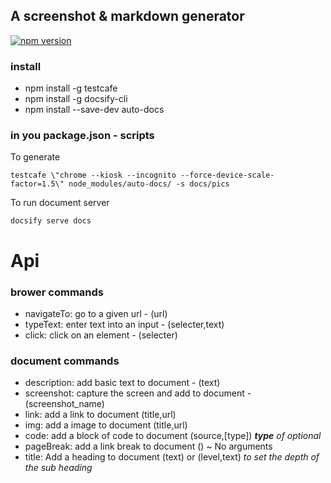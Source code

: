 ## A screenshot & markdown generator

[![npm version](https://badge.fury.io/js/auto-docs.svg)](https://www.npmjs.com/package/auto-docs)


### install

* npm install -g testcafe
* npm install -g docsify-cli
* npm install --save-dev auto-docs

### in you package.json - scripts

To generate
```
testcafe \"chrome --kiosk --incognito --force-device-scale-factor=1.5\" node_modules/auto-docs/ -s docs/pics
```

To run document server
```
docsify serve docs
```

# Api

### brower commands

* navigateTo: go to a given url - (url)
* typeText: enter text into an input - (selecter,text)
* click: click on an element - (selecter)

### document commands

* description: add basic text to document - (text)
* screenshot: capture the screen and add to document - (screenshot_name)
* link: add a link to document (title,url)
* img: add a image to document (title,url)
* code: add a block of code to document (source,[type]) ***type** of optional*
* pageBreak: add a link break to document () ~ No arguments
* title: Add a heading to document (text) or (level,text) *to set the depth of the sub heading*
